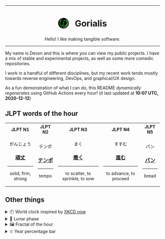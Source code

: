 ***

<h1 align="center">
<sub>
    <img src="readme/resources/avatar.png" height="36">
</sub>
&nbsp;
Gorialis
</h1>
<p align="center">
Hello! I like making tangible software.
</p>

***

My name is Devon and this is where you can view my public projects. I have a mix of stable and experimental projects, as well as some more comedic repositories.

I work in a handful of different disciplines, but my recent work tends mostly towards reverse engineering, DevOps, and graphical/UX design.

As a fun demonstration of what I can do, this README *dynamically regenerates* using GitHub Actions every hour! (it last updated at **10:07 UTC, 2020-12-12**)

<h2>JLPT words of the hour</h2>
<table>
    <tr>
        <th>JLPT N1</th>
        <th>JLPT N2</th>
        <th>JLPT N3</th>
        <th>JLPT N4</th>
        <th>JLPT N5</th>
    </tr>
    <tr>
        <td>
            <p align="center">がんじょう</p>
            <h3 align="center"><b><a href="https://jisho.org/search/%E9%A0%91%E4%B8%88">頑丈</a></b></h3>
            <hr>
            <p align="center">solid,<wbr> firm,<wbr> strong</p>
        </td>
        <td>
            <p align="center">テンポ</p>
            <h3 align="center"><b><a href="https://jisho.org/search/%E3%83%86%E3%83%B3%E3%83%9D">テンポ</a></b></h3>
            <hr>
            <p align="center">tempo</p>
        </td>
        <td>
            <p align="center">まく</p>
            <h3 align="center"><b><a href="https://jisho.org/search/%E6%92%92%E3%81%8F">撒く</a></b></h3>
            <hr>
            <p align="center">to scatter,<wbr> to sprinkle,<wbr> to sow</p>
        </td>
        <td>
            <p align="center">すすむ</p>
            <h3 align="center"><b><a href="https://jisho.org/search/%E9%80%B2%E3%82%80">進む</a></b></h3>
            <hr>
            <p align="center">to advance,<wbr> to proceed</p>
        </td>
        <td>
            <p align="center">パン</p>
            <h3 align="center"><b><a href="https://jisho.org/search/%E3%83%91%E3%83%B3">パン</a></b></h3>
            <hr>
            <p align="center">bread</p>
        </td>
    </tr>
</table>

<h2>Other things</h2>
<details>
<summary>🕙  World clock inspired by <a href="https://xkcd.com/now">XKCD now</a></summary>

> <img src="generated/now.png" width="512">

</details>
<details>
<summary>🌙 Lunar phase</summary>

The moon is approximately 94.40% through its phase ().

</details>
<details>
<summary>&#x1f5bc; Fractal of the hour</summary>

> <img src="generated/fractal.png" width="512">

</details>
<details>
<summary>&#x23f2; Year percentage bar</summary>
<pre><code>2020 [██████████████████▁▁] 94.65%</code></pre>
</details>
